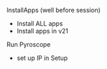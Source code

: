 InstallApps (well before session) 
- Install ALL apps
- Install apps in v21

Run Pyroscope
- set up IP in Setup
